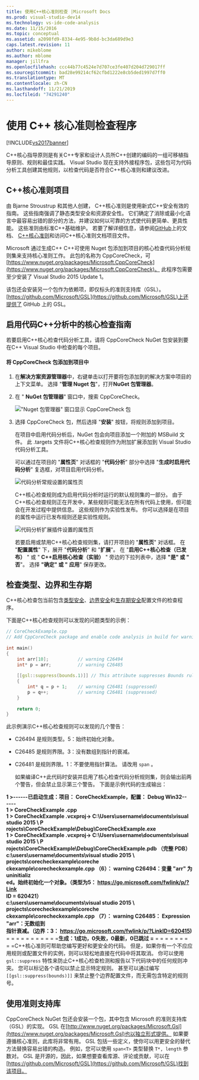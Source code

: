 ```yaml
---
title: 使用C++核心准则检查 |Microsoft Docs
ms.prod: visual-studio-dev14
ms.technology: vs-ide-code-analysis
ms.date: 11/15/2016
ms.topic: conceptual
ms.assetid: a2098fd9-8334-4e95-9b8d-bc3da689d9e3
caps.latest.revision: 11
author: mikeblome
ms.author: mblome
manager: jillfra
ms.openlocfilehash: ccc44b77c4524e7d707ce3fe407d204d729017ff
ms.sourcegitcommit: bad28e99214cf62cfbd1222e8cb5ded1997d7ff0
ms.translationtype: MT
ms.contentlocale: zh-CN
ms.lasthandoff: 11/21/2019
ms.locfileid: "74291240"
---
```

# <a name="using-the-c-core-guidelines-checkers"></a>使用 C++ 核心准则检查程序
[!INCLUDE[vs2017banner](../includes/vs2017banner.md)]

C++核心指导原则是有关C++专家和设计人员所C++创建的编码的一组可移植指导原则、规则和最佳实践。  Visual Studio 现在支持外接程序包，这些包可为代码分析工具创建其他规则，以检查代码是否符合C++核心准则和建议改进。  
  
## <a name="the-c-core-guidelines-project"></a>C++核心准则项目  
 由 Bjarne Stroustrup 和其他人创建， C++核心准则是使用新式C++安全有效的指南。 这些指南强调了静态类型安全和资源安全性。 它们确定了消除或最小化语言中最容易出错的部分的方法，并建议如何以可靠的方式使代码更简单、更具性能。 这些准则由标准C++基础维护。 若要了解详细信息，请参阅[GitHub](https://github.com/isocpp/CppCoreGuidelines)上的文档、 [ C++核心准则](http://isocpp.github.io/CppCoreGuidelines/CppCoreGuidelines)和访问C++核心准则文档项目文件。  
  
 Microsoft 通过生成C++ C++可使用 Nuget 包添加到项目的核心检查代码分析规则集来支持核心准则工作。 此包的名称为 CppCoreCheck，可[https://www.nuget.org/packages/Microsoft.CppCoreCheck](https://www.nuget.org/packages/Microsoft.CppCoreCheck)。 此程序包需要至少安装了 Visual Studio 2015 Update 1。  
  
 该包还会安装另一个包作为依赖项，即仅标头的准则支持库（GSL）。 [https://github.com/Microsoft/GSL](https://github.com/Microsoft/GSL)上还提供了 GitHub 上的 GSL。  
  
## <a name="enable-the-c-core-check-guidelines-in-code-analysis"></a>启用代码C++分析中的核心检查指南  
 若要启用C++核心检查代码分析工具，请将 CppCoreCheck NuGet 包安装到要在C++ Visual Studio 中检查的每个项目。  
  
#### <a name="to-add-the-microsoftcppcorecheck-package-to-your-project"></a>将 CppCoreCheck 包添加到项目中  
  
1. 在**解决方案资源管理器**中，右键单击以打开要将包添加到的解决方案中项目的上下文菜单。 选择 "**管理 Nuget 包**"，打开**NuGet 包管理器**。  
  
2. 在 " **NuGet 包管理器**" 窗口中，搜索 CppCoreCheck。  
  
    !["Nuget 包管理器" 窗口显示 CppCoreCheck 包](../code-quality/media/cppcorecheck-nuget-window.PNG "CPPCoreCheck_Nuget_Window")  
  
3. 选择 CppCoreCheck 包，然后选择 "**安装**" 按钮，将规则添加到项目。  
  
   在项目中启用代码分析后，NuGet 包会向项目添加一个附加的 MSBuild 文件。 此 .targets 文件将C++核心检查规则作为附加扩展添加到 Visual Studio 代码分析工具。  
  
   可以通过在项目的 "**属性页**" 对话框的 "**代码分析**" 部分中选择 "**生成时启用代码分析**" 复选框，对项目启用代码分析。  
  
   ![代码分析常规设置的属性页](../code-quality/media/cppcorecheck-codeanalysis-general.png "CPPCoreCheck_CodeAnalysis_General")  
  
   C++核心检查规则成为启用代码分析时运行的默认规则集的一部分。 由于C++核心检查规则正在开发中，某些规则可能无法在所有代码上使用，但可能会在开发过程中提供信息。 这些规则作为实验性发布。 你可以选择是在项目的属性中运行已发布规则还是实验性规则。  
  
   ![代码分析扩展插件设置的属性页](../code-quality/media/cppcorecheck-codeanalysis-extensions.png "CPPCoreCheck_CodeAnalysis_Extensions")  
  
   若要启用或禁用C++核心检查规则集，请打开项目的 "**属性页**" 对话框。 在 "**配置属性**" 下，展开 "**代码分析**" 和 "**扩展**"。 在 "**启用C++核心检查（已发布）** " 或 "  **C++启用核心检查（实验）** " 旁边的下拉列表中，选择 **"是" 或 "** **否**"。 选择 **"确定" 或 "** **应用**" 保存更改。  
  
## <a name="check-types-bounds-and-lifetimes"></a>检查类型、边界和生存期  
 C++核心检查包当前包含[类型安全](http://isocpp.github.io/CppCoreGuidelines/CppCoreGuidelines#SS-type)、[边界安全](http://isocpp.github.io/CppCoreGuidelines/CppCoreGuidelines#SS-bounds)和[生存期安全](http://isocpp.github.io/CppCoreGuidelines/CppCoreGuidelines#SS-lifetime)配置文件的检查程序。  
  
 下面是C++核心检查规则可以发现的问题类型的示例：  
  
```cpp  
// CoreCheckExample.cpp  
// Add CppCoreCheck package and enable code analysis in build for warnings.  
  
int main()  
{  
    int arr[10];           // warning C26494  
    int* p = arr;          // warning C26485  
  
    [[gsl::suppress(bounds.1)]] // This attribute suppresses Bounds rule #1  
    {  
        int* q = p + 1;    // warning C26481 (suppressed)  
        p = q++;           // warning C26481 (suppressed)  
    }  
  
    return 0;  
}  
```  
  
 此示例演示C++核心检查规则可以发现的几个警告：  
  
- C26494 是规则类型。5：始终初始化对象。  
  
- C26485 是规则界限。3：没有数组到指针的衰减。  
  
- C26481 是规则界限。1：不要使用指针算法。 请改用 `span` 。  
  
  如果编译C++此代码时安装并启用了核心检查代码分析规则集，则会输出前两个警告，但会禁止显示第三个警告。 下面是示例代码的生成输出：  
  
**1 >------已启动生成：项目： CoreCheckExample，配置： Debug Win32--**  
**----**  
**1 > CoreCheckExample .cpp**  
**1 > CoreCheckExample .vcxproj-> C:\Users\username\documents\visual studio 2015 \ P**  
**rojects\CoreCheckExample\Debug\CoreCheckExample.exe**  
**1 > CoreCheckExample .vcxproj-> C:\Users\username\documents\visual studio 2015 \ P**  
**rojects\CoreCheckExample\Debug\CoreCheckExample.pdb （完整 PDB）**  
**c:\users\username\documents\visual studio 2015 \ projects\corecheckexample\coreche**  
**ckexample\corecheckexample.cpp （6）： warning C26494：变量 "arr" 为 uninitializ**  
**ed。始终初始化一个对象。（类型为5： https://go.microsoft.com/fwlink/p/?Link**  
**ID = 620421）**  
**c:\users\username\documents\visual studio 2015 \ projects\corecheckexample\coreche**  
**ckexample\corecheckexample.cpp （7）： warning C26485： Expression "arr"：无数组到**  
**指针衰减。（边界：3： https://go.microsoft.com/fwlink/p/?LinkID=620415)**  
= = = = = = = = = = =**生成：1成功，0失败，0最新，0已跳过 =** = = = = = = = = =C++核心准则可帮助您编写更好和更安全的代码。 但是，如果你有一个不应应用规则或配置文件的实例，则可以轻松地直接在代码中将其取消。 你可以使用 `gsl::suppress` 特性来防止C++核心检查检测和报告以下代码块中的任何规则冲突。 您可以标记各个语句以禁止显示特定规则。 甚至可以通过编写 `[[gsl::suppress(bounds)]]` 来禁止整个边界配置文件，而无需包含特定的规则号。  
  
## <a name="use-the-guideline-support-library"></a>使用准则支持库  
 CppCoreCheck NuGet 包还会安装一个包，其中包含 Microsoft 的准则支持库（GSL）的实现。 GSL 在[http://www.nuget.org/packages/Microsoft.Gsl](https://www.nuget.org/packages/Microsoft.Gsl)也以独立形式提供。 如果要遵循核心准则，此库将非常有用。 GSL 包括一些定义，使你可以用更安全的替代方法替换容易出错的构造。 例如，您可以使用 `span<T>` 类型替换 `T*, length` 参数对。 GSL 是开源的，因此，如果想要查看库源、评论或贡献，可以在[https://github.com/Microsoft/GSL](https://github.com/Microsoft/GSL)找到该项目。
